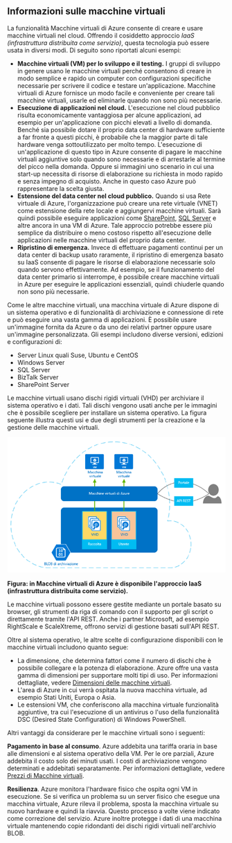 <a name="tellmevm"></a>

## <a name="tell-me-about-virtual-machines"></a>Informazioni sulle macchine virtuali
La funzionalità Macchine virtuali di Azure consente di creare e usare macchine virtuali nel cloud. Offrendo il cosiddetto approccio *IaaS (infrastruttura distribuita come servizio)*, questa tecnologia può essere usata in diversi modi. Di seguito sono riportati alcuni esempi:

* **Macchine virtuali (VM) per lo sviluppo e il testing.** I gruppi di sviluppo in genere usano le macchine virtuali perché consentono di creare in modo semplice e rapido un computer con configurazioni specifiche necessarie per scrivere il codice e testare un'applicazione. Macchine virtuali di Azure fornisce un modo facile e conveniente per creare tali macchine virtuali, usarle ed eliminarle quando non sono più necessarie.
* **Esecuzione di applicazioni nel cloud.** L'esecuzione nel cloud pubblico risulta economicamente vantaggiosa per alcune applicazioni, ad esempio per un'applicazione con picchi elevati a livello di domanda. Benché sia possibile dotare il proprio data center di hardware sufficiente a far fronte a questi picchi, è probabile che la maggior parte di tale hardware venga sottoutilizzato per molto tempo. L'esecuzione di un'applicazione di questo tipo in Azure consente di pagare le macchine virtuali aggiuntive solo quando sono necessarie e di arrestarle al termine del picco nella domanda. Oppure si immagini uno scenario in cui una start-up necessita di risorse di elaborazione su richiesta in modo rapido e senza impegno di acquisto. Anche in questo caso Azure può rappresentare la scelta giusta.
* **Estensione del data center nel cloud pubblico.** Quando si usa Rete virtuale di Azure, l'organizzazione può creare una rete virtuale (VNET) come estensione della rete locale e aggiungervi macchine virtuali. Sarà quindi possibile eseguire applicazioni come [SharePoint](../articles/virtual-machines/windows/sharepoint-farm.md?toc=%2fazure%2fvirtual-machines%2fwindows%2ftoc.json), [SQL Server](../articles/virtual-machines/windows/sql/virtual-machines-windows-sql-server-iaas-overview.md) e altre ancora in una VM di Azure. Tale approccio potrebbe essere più semplice da distribuire o meno costoso rispetto all'esecuzione delle applicazioni nelle macchine virtuali del proprio data center.   
* **Ripristino di emergenza.** Invece di effettuare pagamenti continui per un data center di backup usato raramente, il ripristino di emergenza basato su IaaS consente di pagare le risorse di elaborazione necessarie solo quando servono effettivamente.  Ad esempio, se il funzionamento del data center primario si interrompe, è possibile creare macchine virtuali in Azure per eseguire le applicazioni essenziali, quindi chiuderle quando non sono più necessarie.

Come le altre macchine virtuali, una macchina virtuale di Azure dispone di un sistema operativo e di funzionalità di archiviazione e connessione di rete e può eseguire una vasta gamma di applicazioni. È possibile usare un'immagine fornita da Azure o da uno dei relativi partner oppure usare un'immagine personalizzata. Gli esempi includono diverse versioni, edizioni e configurazioni di:

* Server Linux quali Suse, Ubuntu e CentOS
* Windows Server 
* SQL Server
* BizTalk Server 
* SharePoint Server

Le macchine virtuali usano dischi rigidi virtuali (VHD) per archiviare il sistema operativo e i dati. Tali dischi vengono usati anche per le immagini che è possibile scegliere per installare un sistema operativo. La figura seguente illustra questi usi e due degli strumenti per la creazione e la gestione delle macchine virtuali.

<a name="fig_createvms"></a>
![vm_diagram](./media/virtual-machines-choose-me-content/diagram.png)

**Figura: in Macchine virtuali di Azure è disponibile l'approccio IaaS (infrastruttura distribuita come servizio).**

Le macchine virtuali possono essere gestite mediante un portale basato su browser, gli strumenti da riga di comando con il supporto per gli script o direttamente tramite l'API REST. Anche i partner Microsoft, ad esempio RightScale e ScaleXtreme, offrono servizi di gestione basati sull'API REST. 

Oltre al sistema operativo, le altre scelte di configurazione disponibili con le macchine virtuali includono quanto segue:

* La dimensione, che determina fattori come il numero di dischi che è possibile collegare e la potenza di elaborazione. Azure offre una vasta gamma di dimensioni per supportare molti tipi di uso. Per informazioni dettagliate, vedere [Dimensioni delle macchine virtuali](../articles/virtual-machines/linux/sizes.md?toc=%2fazure%2fvirtual-machines%2flinux%2ftoc.json).  
* L'area di Azure in cui verrà ospitata la nuova macchina virtuale, ad esempio Stati Uniti, Europa o Asia. 
* Le estensioni VM, che conferiscono alla macchina virtuale funzionalità aggiuntive, tra cui l'esecuzione di un antivirus o l'uso della funzionalità DSC (Desired State Configuration) di Windows PowerShell.

Altri vantaggi da considerare per le macchine virtuali sono i seguenti:

**Pagamento in base al consumo**. Azure addebita una tariffa oraria in base alle dimensioni e al sistema operativo della VM. Per le ore parziali, Azure addebita il costo solo dei minuti usati. I costi di archiviazione vengono determinati e addebitati separatamente. Per informazioni dettagliate, vedere [Prezzi di Macchine virtuali](https://azure.microsoft.com/pricing/details/virtual-machines/).

**Resilienza**. Azure monitora l'hardware fisico che ospita ogni VM in esecuzione. Se si verifica un problema su un server fisico che esegue una macchina virtuale, Azure rileva il problema, sposta la macchina virtuale su nuovo hardware e quindi la riavvia. Questo processo a volte viene indicato come correzione del servizio. Azure inoltre protegge i dati di una macchina virtuale mantenendo copie ridondanti dei dischi rigidi virtuali nell'archivio BLOB. 

